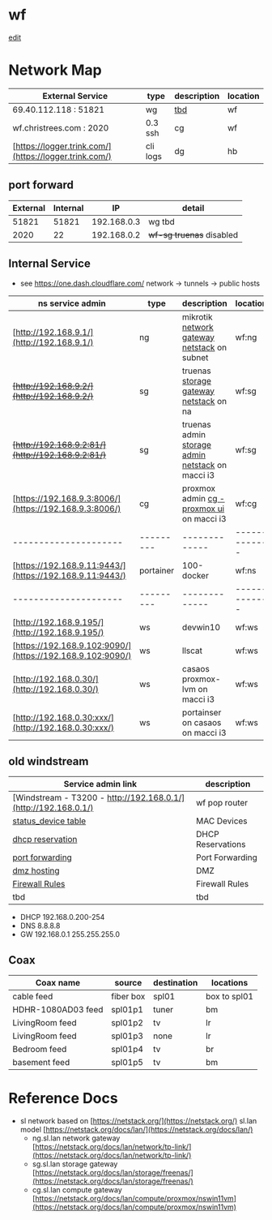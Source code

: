# wf

[edit](https://github.com/2cld/cf/edit/master/docs/wf.md)
# Network Map

| External Service             | type | description | location    |
|------------------------------|------|-------------|-------------|
|      69.40.112.118   : 51821  | wg | [tbd]() | wf |
| wf.christrees.com :  2020  | 0.3 ssh  | cg | wf |
| [https://logger.trink.com/](https://logger.trink.com/) | cli logs | dg | hb |


## port forward

| External | Internal | IP | detail |
|-------|-------|---------------|---|
| 51821	| 51821	| 192.168.0.3 | wg tbd | 
|  2020 |    22 | 192.168.0.2 | ~~wf-sg truenas~~ disabled | 

## Internal Service 
- see https://one.dash.cloudflare.com/ network -> tunnels -> public hosts

| ns service admin    | type    | description | location    | mac |
|---------------------|---------|-------------|-------------|-----|
| [http://192.168.9.1/](http://192.168.9.1/) | ng | mikrotik [network gateway netstack](https://netstack.org/docs/lan/network/) on subnet | wf:ng | xx |
| ~~[http://192.168.9.2/](http://192.168.9.2/)~~ | sg | truenas  [storage gateway netstack](https://netstack.org/docs/lan/storage/) on na | wf:sg  | na |
| ~~[http://192.168.9.2:81/](http://192.168.9.2:81/)~~ | sg | truenas admin [storage admin netstack](http://192.168.6.2:81) on macci i3 | wf:sg  | na |
| [https://192.168.9.3:8006/](https://192.168.9.3:8006/) | cg | proxmox admin [cg - proxmox ui](https://192.168.9.3:8006/) on macci i3 | wf:cg  | na |
|---------------------|---------|-------------|-------------|-----|
| [https://192.168.9.11:9443/](https://192.168.9.11:9443/) | portainer | 100-docker | wf:ns | na |
|---------------------|---------|-------------|-------------|-----|
| [http://192.168.9.195/](http://192.168.9.195/) | ws | devwin10 | wf:ws  | na |
| [https://192.168.9.102:9090/](https://192.168.9.102:9090/) | ws | llscat | wf:ws | na |
| [http://192.168.0.30/](http://192.168.0.30/) | ws | casaos proxmox-lvm on macci i3 | wf:ws  | na |
| [http://192.168.0.30:xxx/](http://192.168.0.30:xxx/) | ws | portainser on casaos on macci i3 | wf:ws  | na |


## old windstream
| Service admin link | description |
|---|---|
| [Windstream - T3200 - http://192.168.0.1/](http://192.168.0.1/) | wf pop router |
| [status_device table](http://192.168.0.1/modemstatus_lanstatus.html) | MAC Devices |
| [dhcp reservation](http://192.168.0.1/advancedsetup_dhcpreservation.html) | DHCP Reservations |
| [port forwarding](http://192.168.0.1/advancedsetup_advancedportforwarding.html) | Port Forwarding |
| [dmz hosting](http://192.168.0.1/advancedsetup_dmzhosting.html) | DMZ |
| [Firewall Rules](http://192.168.0.1/advancedsetup_firewallsettings.html) | Firewall Rules |
| tbd | tbd |

- DHCP 192.168.0.200-254
- DNS 8.8.8.8
- GW 192.168.0.1 255.255.255.0

## Coax

| Coax name  | source   | destination | locations |
| ---------- |----------|-------------|-----------|
| cable feed | fiber box | spl01    | box to spl01 |
| HDHR-1080AD03 feed | spl01p1 | tuner | bm |
| LivingRoom feed | spl01p2 | tv | lr |
| LivingRoom feed | spl01p3 | none | lr |
| Bedroom feed | spl01p4 | tv | br |
| basement feed | spl01p5 | tv | bm |

# Reference Docs
- sl network based on [https://netstack.org/](https://netstack.org/) sl.lan model [https://netstack.org/docs/lan/](https://netstack.org/docs/lan/)
  - ng.sl.lan network gateway [https://netstack.org/docs/lan/network/tp-link/](https://netstack.org/docs/lan/network/tp-link/)
  - sg.sl.lan storage gateway [https://netstack.org/docs/lan/storage/freenas/](https://netstack.org/docs/lan/storage/freenas/)
  - cg.sl.lan compute gateway [https://netstack.org/docs/lan/compute/proxmox/nswin11vm](https://netstack.org/docs/lan/compute/proxmox/nswin11vm)

